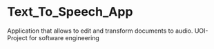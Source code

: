 # Text_To_Speech_App
Application that allows to edit and transform documents to  audio. UOI-Project for software engineering 
